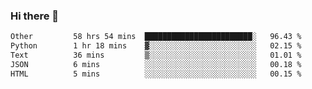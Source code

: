 ### Hi there 👋

<!--
**swolbroham/swolbroham** is a ✨ _special_ ✨ repository because its `README.md` (this file) appears on your GitHub profile.

Here are some ideas to get you started:

- 🔭 I’m currently working on ...
- 🌱 I’m currently learning ...
- 👯 I’m looking to collaborate on ...
- 🤔 I’m looking for help with ...
- 💬 Ask me about ...
- 📫 How to reach me: ...
- 😄 Pronouns: ...
- ⚡ Fun fact: ...
-->


<!--START_SECTION:waka-->

```txt
Other         58 hrs 54 mins  ████████████████████████░   96.43 %
Python        1 hr 18 mins    ▓░░░░░░░░░░░░░░░░░░░░░░░░   02.15 %
Text          36 mins         ▒░░░░░░░░░░░░░░░░░░░░░░░░   01.01 %
JSON          6 mins          ░░░░░░░░░░░░░░░░░░░░░░░░░   00.18 %
HTML          5 mins          ░░░░░░░░░░░░░░░░░░░░░░░░░   00.15 %
```

<!--END_SECTION:waka-->
